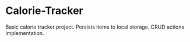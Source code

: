 # Calorie-Tracker
Basic calorie tracker project.
Persists items to local storage.
CRUD actions implementation.
